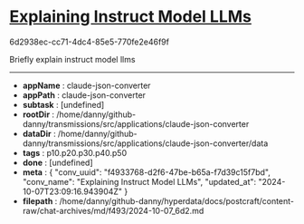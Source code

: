 # [Explaining Instruct Model LLMs](https://claude.ai/chat/f4933768-d2f6-47be-b65a-f7d39c15f7bd)

6d2938ec-cc71-4dc4-85e5-770fe2e46f9f

Briefly explain instruct model llms

---

* **appName** : claude-json-converter
* **appPath** : claude-json-converter
* **subtask** : [undefined]
* **rootDir** : /home/danny/github-danny/transmissions/src/applications/claude-json-converter
* **dataDir** : /home/danny/github-danny/transmissions/src/applications/claude-json-converter/data
* **tags** : p10.p20.p30.p40.p50
* **done** : [undefined]
* **meta** : {
  "conv_uuid": "f4933768-d2f6-47be-b65a-f7d39c15f7bd",
  "conv_name": "Explaining Instruct Model LLMs",
  "updated_at": "2024-10-07T23:09:16.943904Z"
}
* **filepath** : /home/danny/github-danny/hyperdata/docs/postcraft/content-raw/chat-archives/md/f493/2024-10-07_6d2.md